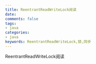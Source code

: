 ```yaml
---
title: ReentrantReadWriteLock阅读 
date: 
comments: false
tags: 
- java
categories: 
- java
keywords: ReentrantReadWriteLock,锁,同步
---
```


ReentrantReadWriteLock阅读